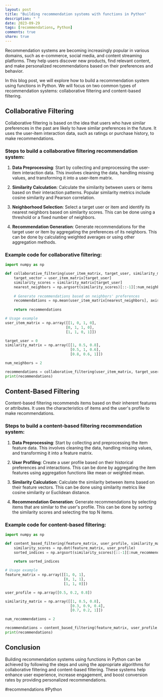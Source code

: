 ```yaml
---
layout: post
title: "Building recommendation systems with functions in Python"
description: " "
date: 2023-09-29
tags: [recommendations, Python]
comments: true
share: true
---
```


Recommendation systems are becoming increasingly popular in various domains, such as e-commerce, social media, and content streaming platforms. They help users discover new products, find relevant content, and make personalized recommendations based on their preferences and behavior.

In this blog post, we will explore how to build a recommendation system using functions in Python. We will focus on two common types of recommendation systems: collaborative filtering and content-based filtering.

## Collaborative Filtering

Collaborative filtering is based on the idea that users who have similar preferences in the past are likely to have similar preferences in the future. It uses the user-item interaction data, such as ratings or purchase history, to make recommendations.

### Steps to build a collaborative filtering recommendation system:

1. **Data Preprocessing**: Start by collecting and preprocessing the user-item interaction data. This involves cleaning the data, handling missing values, and transforming it into a user-item matrix.

2. **Similarity Calculation**: Calculate the similarity between users or items based on their interaction patterns. Popular similarity metrics include cosine similarity and Pearson correlation.

3. **Neighborhood Selection**: Select a target user or item and identify its nearest neighbors based on similarity scores. This can be done using a threshold or a fixed number of neighbors.

4. **Recommendation Generation**: Generate recommendations for the target user or item by aggregating the preferences of its neighbors. This can be done by calculating weighted averages or using other aggregation methods.

### Example code for collaborative filtering:

```python
import numpy as np

def collaborative_filtering(user_item_matrix, target_user, similarity_matrix, num_neighbors):
    target_vector = user_item_matrix[target_user]
    similarity_scores = similarity_matrix[target_user]
    nearest_neighbors = np.argsort(similarity_scores)[::-1][:num_neighbors]
    
    # Generate recommendations based on neighbors' preferences
    recommendations = np.mean(user_item_matrix[nearest_neighbors], axis=0)
    
    return recommendations

# Usage example
user_item_matrix = np.array([[1, 0, 1, 0],
                            [0, 1, 1, 0],
                            [1, 1, 0, 1]])

target_user = 0
similarity_matrix = np.array([[1, 0.5, 0.8],
                              [0.5, 1, 0.6],
                              [0.8, 0.6, 1]])

num_neighbors = 2

recommendations = collaborative_filtering(user_item_matrix, target_user, similarity_matrix, num_neighbors)
print(recommendations)
```

## Content-Based Filtering

Content-based filtering recommends items based on their inherent features or attributes. It uses the characteristics of items and the user's profile to make recommendations.

### Steps to build a content-based filtering recommendation system:

1. **Data Preprocessing**: Start by collecting and preprocessing the item feature data. This involves cleaning the data, handling missing values, and transforming it into a feature matrix.

2. **User Profiling**: Create a user profile based on their historical preferences and interactions. This can be done by aggregating the item features using aggregation functions like mean or weighted mean.

3. **Similarity Calculation**: Calculate the similarity between items based on their feature vectors. This can be done using similarity metrics like cosine similarity or Euclidean distance.

4. **Recommendation Generation**: Generate recommendations by selecting items that are similar to the user's profile. This can be done by sorting the similarity scores and selecting the top N items.

### Example code for content-based filtering:

```python
import numpy as np

def content_based_filtering(feature_matrix, user_profile, similarity_matrix, num_recommendations):
    similarity_scores = np.dot(feature_matrix, user_profile)
    sorted_indices = np.argsort(similarity_scores)[::-1][:num_recommendations]
    
    return sorted_indices

# Usage example
feature_matrix = np.array([[1, 0, 1],
                           [0, 1, 1],
                           [1, 1, 0]])

user_profile = np.array([0.5, 0.2, 0.8])

similarity_matrix = np.array([[1, 0.5, 0.8],
                              [0.3, 0.9, 0.4],
                              [0.7, 0.2, 1]])

num_recommendations = 2

recommendations = content_based_filtering(feature_matrix, user_profile, similarity_matrix, num_recommendations)
print(recommendations)
```

## Conclusion

Building recommendation systems using functions in Python can be achieved by following the steps and using the appropriate algorithms for collaborative filtering and content-based filtering. These systems help enhance user experience, increase engagement, and boost conversion rates by providing personalized recommendations.

#recommendations #Python